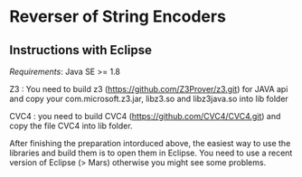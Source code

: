 # Reverser of String Encoders
Instructions with Eclipse
----------------
*Requirements*: Java SE >= 1.8

Z3 : You need to build z3 (https://github.com/Z3Prover/z3.git) for JAVA api and copy your com.microsoft.z3.jar, libz3.so and libz3java.so into lib folder

CVC4 : you need to build CVC4  (https://github.com/CVC4/CVC4.git) and copy the file CVC4 into lib folder.

After finishing the preparation intorduced above, the easiest way to use the libraries and build them is to open them in Eclipse. You need to use a recent version of Eclipse (> Mars) otherwise you might see some problems.

